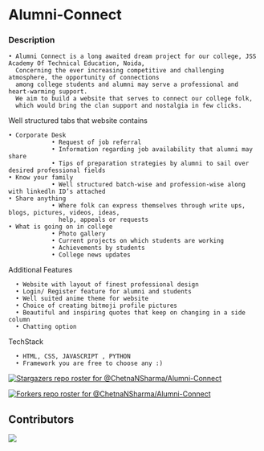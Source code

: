 # Alumni-Connect


###  Description
    • Alumni Connect is a long awaited dream project for our college, JSS Academy Of Technical Education, Noida, 
      Concerning the ever increasing competitive and challenging atmosphere, the opportunity of connections 
      among college students and alumni may serve a professional and heart-warming support. 
      We aim to build a website that serves to connect our college folk, 
      which would bring the clan support and nostalgia in few clicks.

Well structured tabs that website contains

    • Corporate Desk
                • Request of job referral
                • Information regarding job availability that alumni may share
                • Tips of preparation strategies by alumni to sail over desired professional fields
    • Know your family 
                • Well structured batch-wise and profession-wise along with linkedln ID’s attached  
    • Share anything    
                • Where folk can express themselves through write ups, blogs, pictures, videos, ideas, 
                  help, appeals or requests  
    • What is going on in college   
                • Photo gallery
                • Current projects on which students are working 
                • Achievements by students
                • College news updates 	
Additional Features

      • Website with layout of finest professional design  
      • Login/ Register feature for alumni and students  
      • Well suited anime theme for website  
      • Choice of creating bitmoji profile pictures  
      • Beautiful and inspiring quotes that keep on changing in a side column  
      • Chatting option 
 
TechStack

      • HTML, CSS, JAVASCRIPT , PYTHON
      • Framework you are free to choose any :)



[![Stargazers repo roster for @ChetnaNSharma/Alumni-Connect](https://reporoster.com/stars/ChetnaNSharma/Alumni-Connect)](https://github.com/ChetnaNSharma/Alumni-Connect/stargazers)

[![Forkers repo roster for @ChetnaNSharma/Alumni-Connect](https://reporoster.com/forks/ChetnaNSharma/Alumni-Connect)](https://github.com/ChetnaNSharma/Alumni-Connect/network/members)


## Contributors

<a href="https://github.com/ChetnaNSharma/Alumni-Connect/graphs/contributors">
  <img src="https://contrib.rocks/image?repo=ChetnaNSharma/Alumni-Connect" />
</a>


                                                                 

